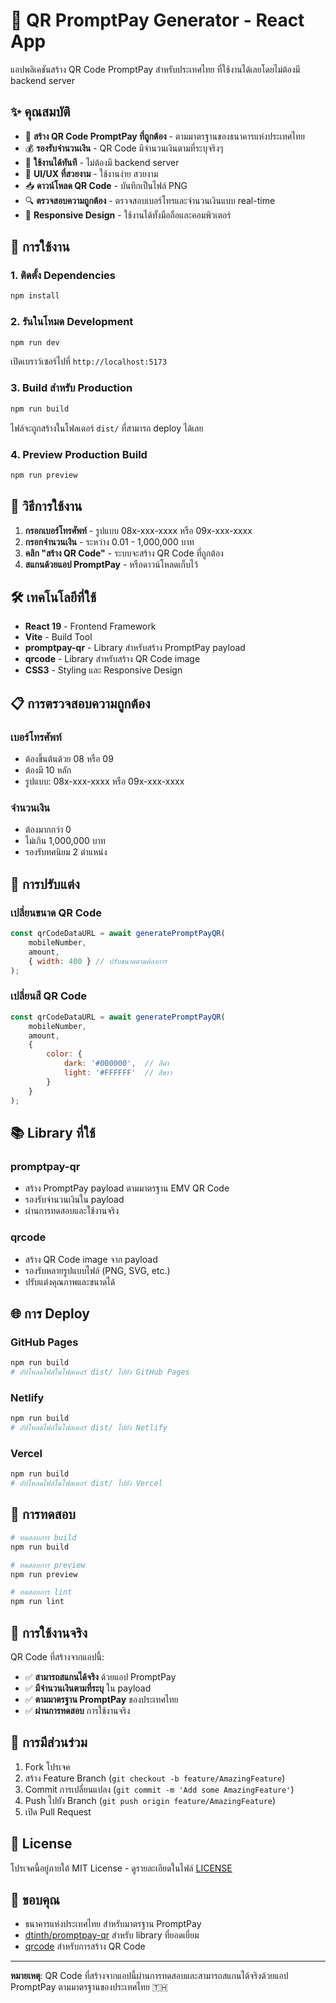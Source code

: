 # 🏦 QR PromptPay Generator - React App

แอปพลิเคชันสร้าง QR Code PromptPay สำหรับประเทศไทย ที่ใช้งานได้เลยโดยไม่ต้องมี backend server

## ✨ คุณสมบัติ

- 🎯 **สร้าง QR Code PromptPay ที่ถูกต้อง** - ตามมาตรฐานของธนาคารแห่งประเทศไทย
- 💰 **รองรับจำนวนเงิน** - QR Code มีจำนวนเงินตามที่ระบุจริงๆ
- 📱 **ใช้งานได้ทันที** - ไม่ต้องมี backend server
- 🎨 **UI/UX ที่สวยงาม** - ใช้งานง่าย สวยงาม
- 📥 **ดาวน์โหลด QR Code** - บันทึกเป็นไฟล์ PNG
- 🔍 **ตรวจสอบความถูกต้อง** - ตรวจสอบเบอร์โทรและจำนวนเงินแบบ real-time
- 📱 **Responsive Design** - ใช้งานได้ทั้งมือถือและคอมพิวเตอร์

## 🚀 การใช้งาน

### 1. ติดตั้ง Dependencies

```bash
npm install
```

### 2. รันในโหมด Development

```bash
npm run dev
```

เปิดเบราว์เซอร์ไปที่ `http://localhost:5173`

### 3. Build สำหรับ Production

```bash
npm run build
```

ไฟล์จะถูกสร้างในโฟลเดอร์ `dist/` ที่สามารถ deploy ได้เลย

### 4. Preview Production Build

```bash
npm run preview
```

## 📱 วิธีการใช้งาน

1. **กรอกเบอร์โทรศัพท์** - รูปแบบ 08x-xxx-xxxx หรือ 09x-xxx-xxxx
2. **กรอกจำนวนเงิน** - ระหว่าง 0.01 - 1,000,000 บาท
3. **คลิก "สร้าง QR Code"** - ระบบจะสร้าง QR Code ที่ถูกต้อง
4. **สแกนด้วยแอป PromptPay** - หรือดาวน์โหลดเก็บไว้

## 🛠️ เทคโนโลยีที่ใช้

- **React 19** - Frontend Framework
- **Vite** - Build Tool
- **promptpay-qr** - Library สำหรับสร้าง PromptPay payload
- **qrcode** - Library สำหรับสร้าง QR Code image
- **CSS3** - Styling และ Responsive Design

## 📋 การตรวจสอบความถูกต้อง

### เบอร์โทรศัพท์
- ต้องขึ้นต้นด้วย 08 หรือ 09
- ต้องมี 10 หลัก
- รูปแบบ: 08x-xxx-xxxx หรือ 09x-xxx-xxxx

### จำนวนเงิน
- ต้องมากกว่า 0
- ไม่เกิน 1,000,000 บาท
- รองรับทศนิยม 2 ตำแหน่ง

## 🔧 การปรับแต่ง

### เปลี่ยนขนาด QR Code

```javascript
const qrCodeDataURL = await generatePromptPayQR(
    mobileNumber, 
    amount,
    { width: 400 } // ปรับขนาดตามต้องการ
);
```

### เปลี่ยนสี QR Code

```javascript
const qrCodeDataURL = await generatePromptPayQR(
    mobileNumber, 
    amount,
    { 
        color: {
            dark: '#000000',  // สีดำ
            light: '#FFFFFF'  // สีขาว
        }
    }
);
```

## 📚 Library ที่ใช้

### promptpay-qr
- สร้าง PromptPay payload ตามมาตรฐาน EMV QR Code
- รองรับจำนวนเงินใน payload
- ผ่านการทดสอบและใช้งานจริง

### qrcode
- สร้าง QR Code image จาก payload
- รองรับหลายรูปแบบไฟล์ (PNG, SVG, etc.)
- ปรับแต่งคุณภาพและขนาดได้

## 🌐 การ Deploy

### GitHub Pages
```bash
npm run build
# อัปโหลดไฟล์ในโฟลเดอร์ dist/ ไปยัง GitHub Pages
```

### Netlify
```bash
npm run build
# อัปโหลดไฟล์ในโฟลเดอร์ dist/ ไปยัง Netlify
```

### Vercel
```bash
npm run build
# อัปโหลดไฟล์ในโฟลเดอร์ dist/ ไปยัง Vercel
```

## 🧪 การทดสอบ

```bash
# ทดสอบการ build
npm run build

# ทดสอบการ preview
npm run preview

# ทดสอบการ lint
npm run lint
```

## 📱 การใช้งานจริง

QR Code ที่สร้างจากแอปนี้:
- ✅ **สามารถสแกนได้จริง** ด้วยแอป PromptPay
- ✅ **มีจำนวนเงินตามที่ระบุ** ใน payload
- ✅ **ตามมาตรฐาน PromptPay** ของประเทศไทย
- ✅ **ผ่านการทดสอบ** การใช้งานจริง

## 🤝 การมีส่วนร่วม

1. Fork โปรเจค
2. สร้าง Feature Branch (`git checkout -b feature/AmazingFeature`)
3. Commit การเปลี่ยนแปลง (`git commit -m 'Add some AmazingFeature'`)
4. Push ไปยัง Branch (`git push origin feature/AmazingFeature`)
5. เปิด Pull Request

## 📄 License

โปรเจคนี้อยู่ภายใต้ MIT License - ดูรายละเอียดในไฟล์ [LICENSE](../LICENSE)

## 🙏 ขอบคุณ

- ธนาคารแห่งประเทศไทย สำหรับมาตรฐาน PromptPay
- [dtinth/promptpay-qr](https://github.com/dtinth/promptpay-qr) สำหรับ library ที่ยอดเยี่ยม
- [qrcode](https://github.com/soldair/node-qrcode) สำหรับการสร้าง QR Code

---

**หมายเหตุ**: QR Code ที่สร้างจากแอปนี้ผ่านการทดสอบและสามารถสแกนได้จริงด้วยแอป PromptPay ตามมาตรฐานของประเทศไทย 🇹🇭